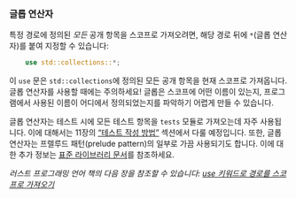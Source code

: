 ### 글롭 연산자

특정 경로에 정의된 _모든_ 공개 항목을 스코프로 가져오려면, 해당 경로 뒤에 `*`(글롭 연산자)를 붙여 지정할 수 있습니다:

```rust
    use std::collections::*;
```

이 `use` 문은 `std::collections`에 정의된 모든 공개 항목을 현재 스코프로 가져옵니다. 글롭 연산자를 사용할 때에는 주의하세요! 글롭은 스코프에 어떤 이름이 있는지, 프로그램에서 사용된 이름이 어디에서 정의되었는지를 파악하기 어렵게 만들 수 있습니다.

글롭 연산자는 테스트 시에 모든 테스트 항목을 `tests` 모듈로 가져오는데 자주 사용됩니다. 이에 대해서는 11장의 [“테스트 작성 방법”](https://doc.rust-lang.org/stable/book/ch11-01-writing-tests.html#how-to-write-tests) 섹션에서 다룰 예정입니다. 또한, 글롭 연산자는 프렐루드 패턴(prelude pattern)의 일부로 가끔 사용되기도 합니다. 이에 대한 추가 정보는 [표준 라이브러리 문서](https://doc.rust-lang.org/std/prelude/index.html#other-preludes)를 참조하세요.

_러스트 프로그래밍 언어 책의 다음 장을 참조할 수 있습니다: [use 키워드로 경로를 스코프로 가져오기](https://doc.rust-lang.org/stable/book/ch07-04-bringing-paths-into-scope-with-the-use-keyword.html#bringing-paths-into-scope-with-the-use-keyword)_